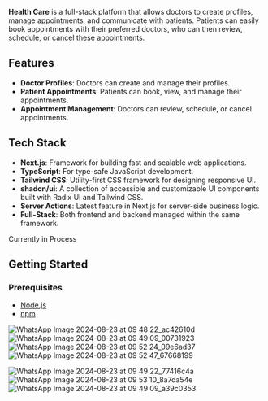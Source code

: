 **Health Care** is a full-stack platform that allows doctors to create profiles, manage appointments, and communicate with patients. Patients can easily book appointments with their preferred doctors, who can then review, schedule, or cancel these appointments.

## Features

- **Doctor Profiles**: Doctors can create and manage their profiles.
- **Patient Appointments**: Patients can book, view, and manage their appointments.
- **Appointment Management**: Doctors can review, schedule, or cancel appointments.

## Tech Stack

- **Next.js**: Framework for building fast and scalable web applications.
- **TypeScript**: For type-safe JavaScript development.
- **Tailwind CSS**: Utility-first CSS framework for designing responsive UI.
- **shadcn/ui**: A collection of accessible and customizable UI components built with Radix UI and Tailwind CSS.
- **Server Actions**: Latest feature in Next.js for server-side business logic.
- **Full-Stack**: Both frontend and backend managed within the same framework.

Currently in Process

## Getting Started

### Prerequisites

- [Node.js](https://nodejs.org/)
- [npm](https://www.npmjs.com/)

 
![WhatsApp Image 2024-08-23 at 09 48 22_ac42610d](https://github.com/user-attachments/assets/7fbf2fcf-3a7a-4136-8b60-f8173eb9415d)
![WhatsApp Image 2024-08-23 at 09 49 09_00731923](https://github.com/user-attachments/assets/0f2d024c-f75b-48d6-9f74-2dd91233b49f)
![WhatsApp Image 2024-08-23 at 09 52 24_09e6ad37](https://github.com/user-attachments/assets/daecb958-3581-4d4a-ac5f-b964a7bf4e0c)
![WhatsApp Image 2024-08-23 at 09 52 47_67668199](https://github.com/user-attachments/assets/26a8fd5a-502a-482d-a580-6dcff269a3c5)
 
![WhatsApp Image 2024-08-23 at 09 49 22_77416c4a](https://github.com/user-attachments/assets/71a19c71-6e1b-418c-8f1f-bb5174fe85b4)
![WhatsApp Image 2024-08-23 at 09 53 10_8a7da54e](https://github.com/user-attachments/assets/c59b8dc0-0925-4674-8494-6e0283f34598)
![WhatsApp Image 2024-08-23 at 09 49 09_a39c0353](https://github.com/user-attachments/assets/39f09415-ebbb-4ae0-85f7-37836035db01)
